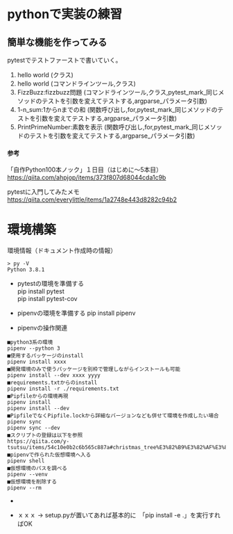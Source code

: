 # pythonで実装の練習

## 簡単な機能を作ってみる

pytestでテストファーストで書いていく。

1. hello world (クラス)
1. hello world (コマンドラインツール,クラス)
1. FizzBuzz:fizzbuzz問題 (コマンドラインツール,クラス,pytest_mark_同じメソッドのテストを引数を変えてテストする,argparse_パラメータ引数)
1. 1-n_sum:1からnまでの和 (関数呼び出し,for,pytest_mark_同じメソッドのテストを引数を変えてテストする,argparse_パラメータ引数)
1. PrintPrimeNumber:素数を表示 (関数呼び出し,for,pytest_mark_同じメソッドのテストを引数を変えてテストする,argparse_パラメータ引数)






#### 参考

「自作Python100本ノック」１日目（はじめに〜5本目）
https://qiita.com/ahpjop/items/373f807d68044cda1c9b

pytestに入門してみたメモ
https://qiita.com/everylittle/items/1a2748e443d8282c94b2



# 環境構築

環境情報（ドキュメント作成時の情報）

```py:
> py -V
Python 3.8.1
```

* pytestの環境を準備する  
pip install pytest  
pip install pytest-cov  

* pipenvの環境を準備する
pip install pipenv

* pipenvの操作関連
```
■python3系の環境
pipenv --python 3
■使用するパッケージのinstall
pipenv install xxxx 
■開発環境のみで使うパッケージを別枠で管理しながらインストールも可能
pipenv install --dev xxxx yyyy
■requirements.txtからのinstall
pipenv install -r ./requirements.txt
■Pipfileからの環境再現
pipenv install 
pipenv install --dev
■PipfileでなくPipfile.lockから詳細なバージョンなども併せて環境を作成したい場合
pipenv sync
pipenv sync --dev
■スクリプトの登録は以下を参照
https://qiita.com/y-tsutsu/items/54c10e0b2c6b565c887a#christmas_tree%E3%82%B9%E3%82%AF%E3%83%AA%E3%83%97%E3%83%88%E3%81%AE%E7%99%BB%E9%8C%B2
■pipenvで作られた仮想環境へ入る
pipenv shell
■仮想環境のパスを調べる
pipenv --venv
■仮想環境を削除する
pipenv --rm
```

* 

* ｘｘｘ
→ setup.pyが置いてあれば基本的に　「pip install -e .」を実行すればOK  





